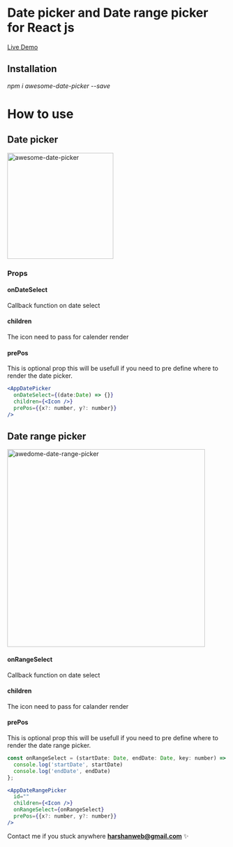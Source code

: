 # Date picker and Date range picker for React js

[Live Demo](https://harshan89.github.io/date-picker)

## Installation 
_npm i awesome-date-picker --save_

# How to use

## Date picker

<img width="243" alt="awesome-date-picker" src="https://github.com/harshan89/date-picker/assets/9652826/68fca3c1-e885-460f-99c3-70262000d35f">

### Props

#### onDateSelect
Callback function on date select

#### children
The icon need to pass for calender render

#### prePos
This is optional prop this will be usefull if you need to pre define where to render the date picker.

```jsx
<AppDatePicker
  onDateSelect={(date:Date) => {}}
  children={<Icon />}
  prePos={{x?: number, y?: number}}
/>
```

## Date range picker

<img width="453" alt="awedome-date-range-picker" src="https://github.com/harshan89/date-picker/assets/9652826/ecd193d9-e645-4ea1-b397-654eabfadda3">

#### onRangeSelect
Callback function on date select

#### children
The icon need to pass for calander render

#### prePos
This is optional prop this will be usefull if you need to pre define where to render the date range picker.

```jsx
const onRangeSelect = (startDate: Date, endDate: Date, key: number) => {
  console.log('startDate', startDate)
  console.log('endDate', endDate)
};

<AppDateRangePicker
  id=""
  children={<Icon />}
  onRangeSelect={onRangeSelect}
  prePos={{x?: number, y?: number}}
/>
```

Contact me if you stuck anywhere  **harshanweb@gmail.com** ✨
